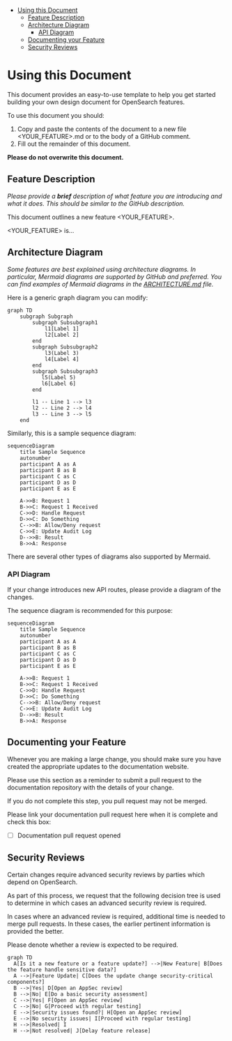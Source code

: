 - [Using this Document](#using-this-document)
	- [Feature Description](#feature-description-)
	- [Architecture Diagram](#architecture-diagram)
		- [API Diagram](#api-diagram)
	- [Documenting your Feature](#documenting-your-feature)
	- [Security Reviews](#security-reviews)

# Using this Document

This document provides an easy-to-use template to help you get started building your own design document for OpenSearch features.

To use this document you should:

1. Copy and paste the contents of the document to a new file <YOUR_FEATURE>.md or to the body of a GitHub comment.
2. Fill out the remainder of this document.

**Please do not overwrite this document.**

## Feature Description

_Please provide a **brief** description of what feature you are introducing and what it does. This should be similar to the GitHub description._

This document outlines a new feature <YOUR_FEATURE>.

<YOUR_FEATURE> is...

## Architecture Diagram

_Some features are best explained using architecture diagrams. In particular, Mermaid diagrams are supported by GitHub and preferred. You can find examples of Mermaid diagrams in the [ARCHITECTURE.md](./ARCHITECTURE.md) file._

Here is a generic graph diagram you can modify:

```mermaid
graph TD
    subgraph Subgraph
        subgraph Subsubgraph1
            l1[Label 1]
            l2[Label 2]
        end
        subgraph Subsubgraph2
            l3(Label 3)
            l4[Label 4]
        end
        subgraph Subsubgraph3
           l5(Label 5)
           l6[Label 6]
        end

        l1 -- Line 1 --> l3
        l2 -- Line 2 --> l4
        l3 -- Line 3 --> l5
    end
```


Similarly, this is a sample sequence diagram:


```mermaid
sequenceDiagram
	title Sample Sequence
	autonumber
	participant A as A
	participant B as B
	participant C as C
	participant D as D
	participant E as E

    A->>B: Request 1
    B->>C: Request 1 Received
    C->>D: Handle Request 
    D->>C: Do Something
    C-->>B: Allow/Deny request
    C->>E: Update Audit Log
    D-->>B: Result
    B->>A: Response
```
There are several other types of diagrams also supported by Mermaid.

### API Diagram

If your change introduces new API routes, please provide a diagram of the changes.

The sequence diagram is recommended for this purpose:

```mermaid
sequenceDiagram
	title Sample Sequence
	autonumber
	participant A as A
	participant B as B
	participant C as C
	participant D as D
	participant E as E

    A->>B: Request 1
    B->>C: Request 1 Received
    C->>D: Handle Request 
    D->>C: Do Something
    C-->>B: Allow/Deny request
    C->>E: Update Audit Log
    D-->>B: Result
    B->>A: Response
```

## Documenting your Feature

Whenever you are making a large change, you should make sure you have created the appropriate updates to the documentation website.

Please use this section as a reminder to submit a pull request to the documentation repository with the details of your change.

If you do not complete this step, you pull request may not be merged.

Please link your documentation pull request here when it is complete and check this box:
- [ ] Documentation pull request opened

## Security Reviews

Certain changes require advanced security reviews by parties which depend on OpenSearch.

As part of this process, we request that the following decision tree is used to determine in which cases an advanced security review is required.

In cases where an advanced review is required, additional time is needed to merge pull requests. In these cases, the earlier pertinent information is provided the better.

Please denote whether a review is expected to be required.

```mermaid
graph TD
  A[Is it a new feature or a feature update?] -->|New Feature| B[Does the feature handle sensitive data?]
  A -->|Feature Update| C[Does the update change security-critical components?]
  B -->|Yes| D[Open an AppSec review]
  B -->|No| E[Do a basic security assessment]
  C -->|Yes| F[Open an AppSec review]
  C -->|No| G[Proceed with regular testing]
  E -->|Security issues found?| H[Open an AppSec review]
  E -->|No security issues| I[Proceed with regular testing]
  H -->|Resolved| I
  H -->|Not resolved| J[Delay feature release]
```
